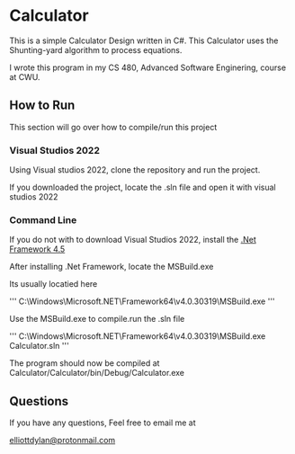 # Calculator
This is a simple Calculator Design written in C#. This Calculator uses the Shunting-yard algorithm to process equations.

I wrote this program in my CS 480, Advanced Software Enginering, course at CWU.

## How to Run
This section will go over how to compile/run this project

### Visual Studios 2022
Using Visual studios 2022, clone the repository and run the project.

If you downloaded the project, locate the .sln file and open it with visual studios 2022

### Command Line
If you do not with to download Visual Studios 2022, install the [.Net Framework 4.5](https://www.microsoft.com/en-us/download/details.aspx?id=30653)

After installing .Net Framework, locate the MSBuild.exe

Its usually locatied here

'''
C:\Windows\Microsoft.NET\Framework64\v4.0.30319\MSBuild.exe
'''

Use the MSBuild.exe to compile.run the .sln file

'''
C:\Windows\Microsoft.NET\Framework64\v4.0.30319\MSBuild.exe Calculator.sln
'''

The program should now be compiled at Calculator/Calculator/bin/Debug/Calculator.exe

## Questions
If you have any questions, Feel free to email me at

elliottdylan@protonmail.com

